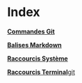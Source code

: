 # Index

[**Commandes Git**](chemin/vers/git2.md)

[**Balises Markdown**](chemin/vers/markdown.md)

[**Raccourcis Système**](chemin/vers/shortcut.md)

[**Raccourcis Terminal**git](chemin/vers/terminal.md)